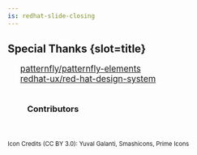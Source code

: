 ```yaml
---
is: redhat-slide-closing
---
```

## Special Thanks {slot=title}

- <read-icon name=github></read-icon>[patternfly/patternfly-elements][pfe]
- <read-icon name=github></read-icon>[redhat-ux/red-hat-design-system][rhds]

### Contributors
<div id="contributors">
  <github-contributors defer repo="patternfly/patternfly-elements"></github-contributors>
  <github-contributors defer repo="redhat-ux/red-hat-design-system" exclude-repo="patternfly/patternfly-elements"></github-contributors>
</div>

<small>Icon Credits (CC BY 3.0): Yuval Galanti, Smashicons, Prime Icons</small>

<style>
#contributors {
  --avatar-size: 128px;
  --_margin: calc(var(--avatar-size, 60px) * .3);
  margin-inline-start: var(--_margin);
  margin-block-start: var(--_margin);
}
github-contributors::part(list) {
  display: contents;
  flex-wrap: wrap;
}
github-contributors:not(:first-of-type) {
  margin-inline-start: var(-1 * var(--_margin));
}
#contributors {
  display: flex;
  flex-wrap: wrap;
}
ul {
  list-style-type: none;
  font-size: 120%;
  padding: 0 1em;
}
ul li {
  display: flex;
  align-items: center;
  gap: 8px;
}
ul li svg {
  width: 20px;
  aspect-ratio: 1;
}
@media (width <= 500px) {
#contributors {
  --avatar-size: 60px;
}
</style>

<script type="module">
import "./github-contributors.js";
document.querySelector('slidem-deck').addEventListener('change', function(event) {
  if (this.currentSlide.getAttribute('name') === 'thanks') {
    const els = this.currentSlide.shadowRoot.querySelectorAll('github-contributors')
    els.forEach(el => el.render());
  }
});
</script>
[pfe]: https://github.com/patternfly/patternfly-elements
[rhds]: https://github.com/redhat-ux/red-hat-design-system

